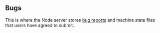 Bugs
---
This is where the Node server stores [bug reports](../bugs.html) and machine state files that users have agreed to submit.
